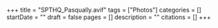 +++
title = "SPTHQ_Pasqually.avif"
tags = ["Photos"]
categories = []
startDate = ""
draft = false
pages = []
description = ""
citations = []
+++
